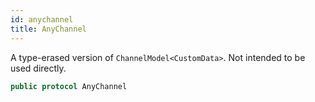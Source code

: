 ```yaml
---
id: anychannel 
title: AnyChannel
--- 
```


A type-erased version of `ChannelModel<CustomData>`. Not intended to be used directly.

``` swift
public protocol AnyChannel 
```
